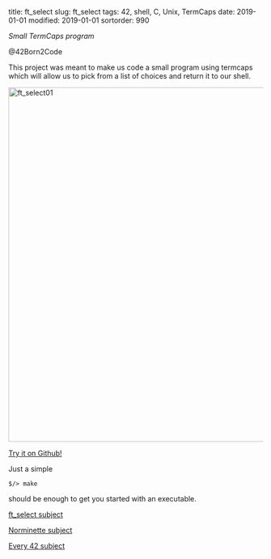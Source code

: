 title: ft_select
slug: ft_select
tags: 42, shell, C, Unix, TermCaps
date: 2019-01-01
modified: 2019-01-01
sortorder: 990


_Small TermCaps program_

@42Born2Code

This project was meant to make us code a small program using termcaps which will allow us to pick from a list of choices and return it to our shell.


<img src="/images/ft_select01.gif" alt="ft_select01" width="700"/>

[Try it on Github!](https://github.com/abguimba/42-ft_select)  
  
  

Just a simple
    
    $/> make

should be enough to get you started with an executable.



[ft_select subject](PDFs/42-ft_select.en.pdf)

[Norminette subject](https://github.com/Binary-Hackers/42_Subjects/blob/master/04_Norme/norme_2_0_1.pdf)

[Every 42 subject](https://github.com/agavrel/42_Subjects)
